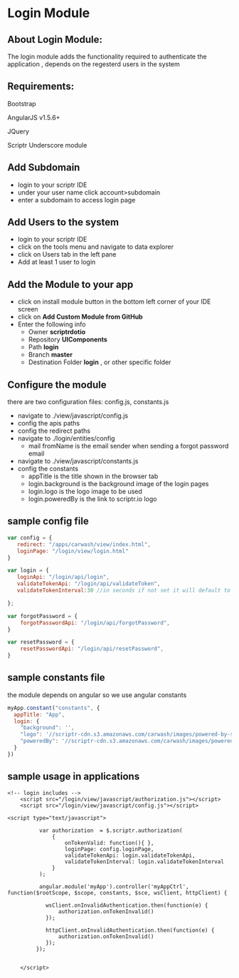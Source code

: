# Login Module

## About Login Module: 
  The login module adds the functionality required to authenticate the application , depends on the regesterd users in the system
## Requirements:
  Bootstrap
  
  AngularJS v1.5.6+
  
  JQuery
  
  Scriptr Underscore module
## Add Subdomain
  - login to your scriptr IDE
  - under your user name click account>subdomain
  - enter a subdomain to access login page 
## Add Users to the system
  - login to your scriptr IDE
  - click on the tools menu and navigate to data explorer
  - click on Users tab in the left pane
  - Add at least 1 user to login
## Add the Module to your app
  - click on install module button in the bottom left corner of your IDE screen
  - click on  **Add Custom Module from GitHub**
  - Enter the following info
    - Owner **scriptrdotio**
    - Repository **UIComponents**
    - Path **login**
    - Branch **master**
    - Destination Folder **login** , or other specific folder
## Configure the module
  there are two configuration files: config.js, constants.js
  - navigate to ./view/javascript/config.js
  - config the apis paths 
  - config the redirect paths 
  - navigate to ./login/entities/config
  	- mail fromName is the email sender when sending a forgot password email
  - navigate to ./view/javascript/constants.js
  - config the constants
    - appTitle is the title shown in the browser tab
    - login.background is the background image of the login pages
    - login.logo is the logo image to be used
    - login.poweredBy is the link to scriptr.io logo 
## sample config file
```javascript
var config = {
   redirect: "/apps/carwash/view/index.html",
   loginPage: "/login/view/login.html"
}

var login = {
   loginApi: "/login/api/login",
   validateTokenApi: "/login/api/validateToken",
   validateTokenInterval:30 //in seconds if not set it will default to 30. Sets the interval over which we will call validateTokenApi to check if the token is still valid. This is needed for static pages who don't pass by providers httpClient & wsClient.

};

var forgotPassword = {
    forgotPasswordApi: "/login/api/forgotPassword",
}

var resetPassword = {
    resetPasswordApi: "/login/api/resetPassword",
}


```

## sample constants file
the module depends on angular so we use angular constants

```javascript
myApp.constant("constants", {
  appTitle: "App",
  login: {
    "background": '', 
    "logo": '//scriptr-cdn.s3.amazonaws.com/carwash/images/powered-by-scriptr.png',
    "poweredBy": '//scriptr-cdn.s3.amazonaws.com/carwash/images/powered-by-scriptr.png'
  }
})
```

## sample usage in applications

```
<!-- login includes -->
    <script src="/login/view/javascript/authorization.js"></script>
    <script src="/login/view/javascript/config.js"></script>
```

```
<script type="text/javascript"> 
          
          var authorization  = $.scriptr.authorization(
              {
                  onTokenValid: function(){ }, 
                  loginPage: config.loginPage,
                  validateTokenApi: login.validateTokenApi,
                  validateTokenInterval: login.validateTokenInterval
              }
          );

          angular.module('myApp').controller('myAppCtrl', function($rootScope, $scope, constants, $sce, wsClient, httpClient) {
            
            wsClient.onInvalidAuthentication.then(function(e) {
                authorization.onTokenInvalid() 
            });
              
            httpClient.onInvalidAuthentication.then(function(e) {
                authorization.onTokenInvalid() 
            });
         });
          
     	
    </script>
```

